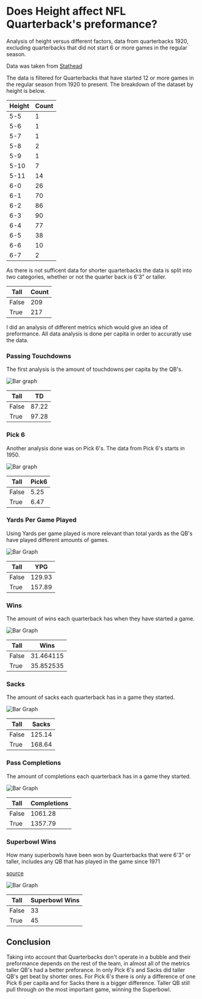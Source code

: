 # Does Height affect NFL Quarterback's preformance?

Analysis of height versus different factors, data from quarterbacks 1920, excluding quarterbacks that did not start 6 or more games in the regular season.

Data was taken from [Stathead](https://stathead.com/football/player-season-finder.cgi?request=1&match=player_season_combined&order_by=height&year_min=2010&year_max=2023&positions%5B%5D=qb&ccomp%5B1%5D=gt&cval%5B1%5D=6&cstat%5B1%5D=games_started&ccomp%5B2%5D=gt&cval%5B2%5D=0&cstat%5B2%5D=pass_cmp&ccomp%5B3%5D=gt&cval%5B3%5D=0&cstat%5B3%5D=pass_att&height_min=60)

The data is filtered for Quarterbacks that have started 12 or more games in the regular season from 1920 to present. The breakdown of the dataset by height is below.

|Height|Count|
|------|-------|
|5-5|1|
|5-6|1|
|5-7|1|
|5-8|2|
|5-9|1|
|5-10|7|
|5-11|14|
|6-0|26|
|6-1|70|
|6-2|86|
|6-3|90|
|6-4|77|
|6-5|38|
|6-6|10|
|6-7|2|

As there is not sufficent data for shorter quarterbacks the data is split into two categories, whether or not the quarter back is 6'3" or taller.

|Tall|Count|
|---|---|
|False|209|
|True|217|

I did an analysis of different metrics which would give an idea of preformance. All data analysis is done per capita in order to accuratly use the data.

### Passing Touchdowns

The first analysis is the amount of touchdowns per capita by the QB's.

![Bar graph](img/TD.pmg)

|Tall|TD|
|----|----|
|False|87.22|
|True|97.28|


### Pick 6

Another analysis done was on Pick 6's. The data from Pick 6's starts in 1950.

![Bar graph](img/Pick6.png)

|Tall|Pick6|
|----|----|
|False|5.25|
|True|6.47|


### Yards Per Game Played

Using Yards per game played is more relevant than total yards as the QB's have played different amounts of games.

![Bar Graph](img/YardsPerGame.png)

|Tall|YPG|
|----|----|
|False|129.93|
|True|157.89|


### Wins

The amount of wins each quarterback has when they have started a game.

![Bar Graph](img/Wins.png)

|Tall|Wins|
|----|----|
|False|31.464115|
|True|35.852535|


### Sacks

The amount of sacks each quarterback has in a game they started.

![Bar Graph](img/sacks.png)

|Tall|Sacks|
|----|----|
|False|125.14|
|True|168.64|

### Pass Completions 

The amount of completions each quarterback has in a game they started.

![Bar Graph](img/PassComp.png)

|Tall|Completions|
|----|----|
|False|1061.28|
|True|1357.79|

### Superbowl Wins

How many superbowls have been won by Quarterbacks that were 6'3" or taller, includes any QB that has played in the game since 1971

[source](https://stathead.com/football/player-game-finder.cgi?request=1&order_by=name_display_csk&timeframe=seasons&comp_type=post&phase_id=superbowl&height_min=60&season_positions%5B%5D=qb)

![Bar Graph](img/SB.png)

|Tall|Superbowl Wins|
|----|----|
|False|33| 
|True|45|

## Conclusion 

Taking into account that Quarterbacks don't operate in a bubble and their preformance depends on the rest of the team, in almost all of the metrics taller QB's had a better preforance. In only Pick 6's and Sacks did taller QB's get beat by shorter ones. For Pick 6's there is only a difference of one Pick 6 per capita and for Sacks there is a bigger difference. Taller QB still pull through on the most important game, winning the Superbowl. 